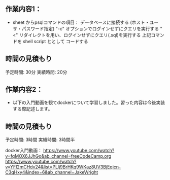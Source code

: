 ## 作業内容1：
* sheet からpsqlコマンドの項目：
データベースに接続する (ホスト・ユーザ・パスワード指定)
"-c" オプションでログインせずにクエリを実行する
"<" リダイレクトを用い、ログインせずにクエリ(.sql)を実行する
上記コマンドを shell script ととして コードする
## 時間の見積もり
予定時間: 30分
実績時間: 20分

## 作業内容2：
* 以下の入門動画を観てdockerについて学習しました。習った内容は今後実装する際記述します。
## 時間の見積もり
予定時間: 3時間
実績時間: 3時間半

docker入門動画：
https://www.youtube.com/watch?v=fqMOX6JJhGo&ab_channel=freeCodeCamp.org
https://www.youtube.com/watch?v=YFl2mCHdv24&list=PLlj9BrHKq9WKaz8UV3BjEqicn-C3qHxy4&index=6&ab_channel=JakeWright
